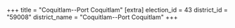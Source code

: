 +++
title = "Coquitlam--Port Coquitlam"
[extra]
election_id = 43
district_id = "59008"
district_name = "Coquitlam--Port Coquitlam"
+++
